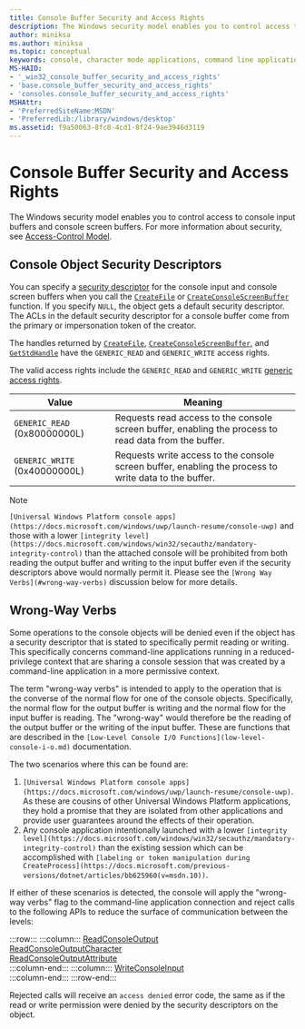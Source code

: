 ```yaml
---
title: Console Buffer Security and Access Rights
description: The Windows security model enables you to control access to console input buffers and console screen buffers. For more information about security, see Access-Control Model.
author: miniksa
ms.author: miniksa
ms.topic: conceptual
keywords: console, character mode applications, command line applications, terminal applications, console api
MS-HAID:
- '_win32_console_buffer_security_and_access_rights'
- 'base.console_buffer_security_and_access_rights'
- 'consoles.console_buffer_security_and_access_rights'
MSHAttr:
- 'PreferredSiteName:MSDN'
- 'PreferredLib:/library/windows/desktop'
ms.assetid: f9a50063-8fc8-4cd1-8f24-9ae3946d3119
---
```


# Console Buffer Security and Access Rights

The Windows security model enables you to control access to console input buffers and console screen buffers. For more information about security, see [Access-Control Model](https://msdn.microsoft.com/library/windows/desktop/aa374876).

## Console Object Security Descriptors

You can specify a [security descriptor](https://msdn.microsoft.com/library/windows/desktop/aa379563) for the console input and console screen buffers when you call the [`CreateFile`](https://msdn.microsoft.com/library/windows/desktop/aa363858) or [`CreateConsoleScreenBuffer`](createconsolescreenbuffer.md) function. If you specify `NULL`, the object gets a default security descriptor. The ACLs in the default security descriptor for a console buffer come from the primary or impersonation token of the creator.

The handles returned by [`CreateFile`](https://msdn.microsoft.com/library/windows/desktop/aa363858), [`CreateConsoleScreenBuffer`](createconsolescreenbuffer.md), and [`GetStdHandle`](getstdhandle.md) have the `GENERIC_READ` and `GENERIC_WRITE` access rights.

The valid access rights include the `GENERIC_READ` and `GENERIC_WRITE` [generic access rights](https://msdn.microsoft.com/library/windows/desktop/aa446632).

| Value | Meaning |
|-|-|
| `GENERIC_READ` (0x80000000L)  | Requests read access to the console screen buffer, enabling the process to read data from the buffer. |
| `GENERIC_WRITE` (0x40000000L) | Requests write access to the console screen buffer, enabling the process to write data to the buffer. |

> [!NOTE]
> `[Universal Windows Platform console apps](https://docs.microsoft.com/windows/uwp/launch-resume/console-uwp)` and those with a lower `[integrity level](https://docs.microsoft.com/windows/win32/secauthz/mandatory-integrity-control)` than the attached console will be prohibited from both reading the output buffer and writing to the input buffer even if the security descriptors above would normally permit it. Please see the `[Wrong Way Verbs](#wrong-way-verbs)` discussion below for more details.

## Wrong-Way Verbs

Some operations to the console objects will be denied even if the object has a security descriptor that is stated to specifically permit reading or writing. This specifically concerns command-line applications running in a reduced-privilege context that are sharing a console session that was created by a command-line application in a more permissive context.

The term "wrong-way verbs" is intended to apply to the operation that is the converse of the normal flow for one of the console objects. Specifically, the normal flow for the output buffer is writing and the normal flow for the input buffer is reading. The "wrong-way" would therefore be the reading of the output buffer or the writing of the input buffer. These are functions that are described in the `[Low-Level Console I/O Functions](low-level-console-i-o.md)` documentation.

The two scenarios where this can be found are:

1. `[Universal Windows Platform console apps](https://docs.microsoft.com/windows/uwp/launch-resume/console-uwp)`. As these are cousins of other Universal Windows Platform applications, they hold a promise that they are isolated from other applications and provide user guarantees around the effects of their operation.
1. Any console application intentionally launched with a lower `[integrity level](https://docs.microsoft.com/windows/win32/secauthz/mandatory-integrity-control)` than the existing session which can be accomplished with `[labeling or token manipulation during CreateProcess](https://docs.microsoft.com/previous-versions/dotnet/articles/bb625960(v=msdn.10))`.

If either of these scenarios is detected, the console will apply the "wrong-way verbs" flag to the command-line application connection and reject calls to the following APIs to reduce the surface of communication between the levels:

:::row:::
    :::column:::
        [ReadConsoleOutput](readconsoleoutput.md)  
        [ReadConsoleOutputCharacter](readconsoleoutputcharacter.md)  
        [ReadConsoleOutputAttribute](readconsoleoutputattribute.md)  
    :::column-end:::
    :::column:::
        [WriteConsoleInput](writeconsoleinput.md)  
    :::column-end:::
:::row-end:::

Rejected calls will receive an `access denied` error code, the same as if the read or write permission were denied by the security descriptors on the object.
